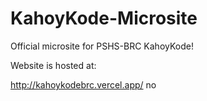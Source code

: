 # KahoyKode-Microsite
Official microsite for PSHS-BRC KahoyKode!

Website is hosted at: 

http://kahoykodebrc.vercel.app/
no